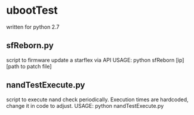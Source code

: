 # ubootTest
written for python 2.7

## sfReborn.py 
   script to firmware update a starflex via API
   USAGE: python sfReborn [ip] [path to patch file]


## nandTestExecute.py
   script to execute nand check periodically. Execution times are hardcoded, change it in code to adjust.
   USAGE: python nandTestExecute.py

